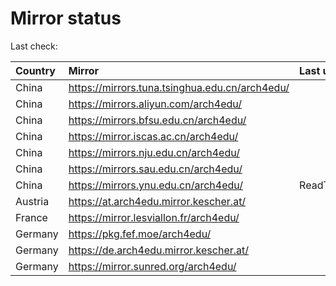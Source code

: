 <script src="./time.js"></script>
# Mirror status
Last check: <script type="text/javascript">localize(1697019577.339598);</script>

|Country|Mirror|Last update|
|:------|:-----|:----------|
|China|https://mirrors.tuna.tsinghua.edu.cn/arch4edu/|<script type="text/javascript">localize(1697006061);</script>|
|China|https://mirrors.aliyun.com/arch4edu/|<script type="text/javascript">localize(1696963053);</script>|
|China|https://mirrors.bfsu.edu.cn/arch4edu/|<script type="text/javascript">localize(1697006061);</script>|
|China|https://mirror.iscas.ac.cn/arch4edu/|<script type="text/javascript">localize(1696963053);</script>|
|China|https://mirrors.nju.edu.cn/arch4edu/|<script type="text/javascript">localize(1696963053);</script>|
|China|https://mirrors.sau.edu.cn/arch4edu/|<script type="text/javascript">localize(1697006061);</script>|
|China|https://mirrors.ynu.edu.cn/arch4edu/|ReadTimeout|
|Austria|https://at.arch4edu.mirror.kescher.at/|<script type="text/javascript">localize(1697006061);</script>|
|France|https://mirror.lesviallon.fr/arch4edu/|<script type="text/javascript">localize(1696963053);</script>|
|Germany|https://pkg.fef.moe/arch4edu/|<script type="text/javascript">localize(1697006061);</script>|
|Germany|https://de.arch4edu.mirror.kescher.at/|<script type="text/javascript">localize(1697006061);</script>|
|Germany|https://mirror.sunred.org/arch4edu/|<script type="text/javascript">localize(1697006061);</script>|

<script src="./tablefilter/tablefilter.js"></script>
<script src="./table.js"></script>